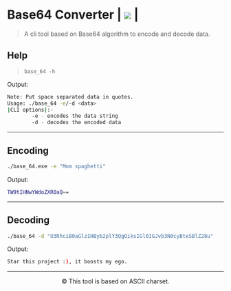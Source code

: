 # Base64 Converter | <img src="https://app.codacy.com/project/badge/Grade/939d7a865e4743b4acd7c06faef5f12e"/> |

>A cli tool based on Base64 algorithm to encode and decode data.

## Help

>```base_64 -h```

Output:

```bash
Note: Put space separated data in quotes.
Usage: ./base_64 -e/-d <data>
|CLI options|:-
        -e - encodes the data string
        -d - decodes the encoded data
```
---
## Encoding

```bash
./base_64.exe -e "Mom spaghetti"
```
Output:

```bash
TW9tIHNwYWdoZXR0aQ==
```
---
## Decoding

```bash
./base_64 -d "U3RhciB0aGlzIHByb2plY3QgOiksIGl0IGJvb3N0cyBteSBlZ28u"

```

Output:
```bash
Star this project :), it boosts my ego.
```
---
<p align=center>&copy; This tool is based on ASCII charset.</p>
